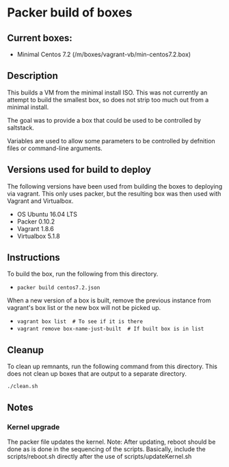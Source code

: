 # Packer build of boxes

## Current boxes:

* Minimal Centos 7.2 (/m/boxes/vagrant-vb/min-centos7.2.box)

## Description

This builds a VM from the minimal install ISO.  This was not currently an
attempt to build the smallest box, so does not strip too much out from a
minimal install.

The goal was to provide a box that could be used to be controlled by
saltstack.

Variables are used to allow some parameters to be controlled by defnition
files or command-line arguments.

## Versions used for build to deploy

The following versions have been used from building the boxes to
deploying via vagrant.  This only uses packer, but the resulting box was
then used with Vagrant and Virtualbox.

* OS Ubuntu 16.04 LTS
* Packer 0.10.2
* Vagrant 1.8.6
* Virtualbox 5.1.8

## Instructions

To build the box, run the following from this directory.

* `packer build centos7.2.json`

When a new version of a box is built, remove the previous instance from
vagrant's box list or the new box will not be picked up.

* `vagrant box list  # To see if it is there`
* `vagrant remove box-name-just-built  # If built box is in list`

## Cleanup

To clean up remnants, run the following command from this directory. This
does not clean up boxes that are output to a separate directory.

`./clean.sh`

## Notes

### Kernel upgrade

The packer file updates the kernel. Note: After updating, reboot should
be done as is done in the sequencing of the scripts. Basically, include the
scripts/reboot.sh directly after the use of scripts/updateKernel.sh
